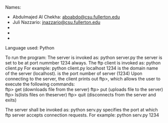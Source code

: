 Names: 
- Abdulmajed Al Chekha: aboabdo@csu.fullerton.edu
- Juli Nazzario: jnazzario@csu.fullerton.edu
-
-
-
Language used: 
Python

To run the program:
The server is invoked as: python server.py
  the server is set to be at port nummber 1234 always.
  The ftp client is invoked as: python client.py <server machine> <server port>
    For example: python client.py localhost 1234
    <server machine> is the domain name of the server (localhost). 
    <server port> is the port number of server (1234)
    Upon connecting to the server, the client prints out ftp>, which allows the user to execute the following commands:  
      ftp> get <filename> (downloads file <file name> from the server)
      ftp> put <filename> (uploads file <file name> to the server)
      ftp> ls(lists files on theserver)
      ftp> quit (disconnects from the server and exits)
    
  The server shall be invoked as: python serv.py <PORTNUMBER>
    <PORT NUMBER>specifies the port at which ftp server accepts connection requests.
    For example: python serv.py 1234 
